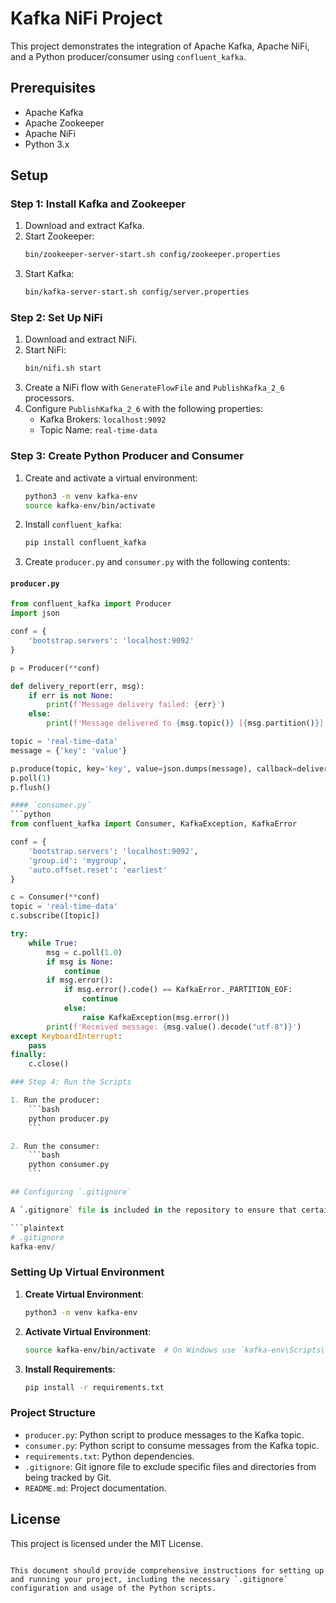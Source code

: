 # Kafka NiFi Project

This project demonstrates the integration of Apache Kafka, Apache NiFi, and a Python producer/consumer using `confluent_kafka`.

## Prerequisites

- Apache Kafka
- Apache Zookeeper
- Apache NiFi
- Python 3.x

## Setup

### Step 1: Install Kafka and Zookeeper

1. Download and extract Kafka.
2. Start Zookeeper:
    ```bash
    bin/zookeeper-server-start.sh config/zookeeper.properties
    ```
3. Start Kafka:
    ```bash
    bin/kafka-server-start.sh config/server.properties
    ```

### Step 2: Set Up NiFi

1. Download and extract NiFi.
2. Start NiFi:
    ```bash
    bin/nifi.sh start
    ```
3. Create a NiFi flow with `GenerateFlowFile` and `PublishKafka_2_6` processors.
4. Configure `PublishKafka_2_6` with the following properties:
    - Kafka Brokers: `localhost:9092`
    - Topic Name: `real-time-data`

### Step 3: Create Python Producer and Consumer

1. Create and activate a virtual environment:
    ```bash
    python3 -m venv kafka-env
    source kafka-env/bin/activate
    ```
2. Install `confluent_kafka`:
    ```bash
    pip install confluent_kafka
    ```
3. Create `producer.py` and `consumer.py` with the following contents:

#### `producer.py`
```python
from confluent_kafka import Producer
import json

conf = {
    'bootstrap.servers': 'localhost:9092'
}

p = Producer(**conf)

def delivery_report(err, msg):
    if err is not None:
        print(f'Message delivery failed: {err}')
    else:
        print(f'Message delivered to {msg.topic()} [{msg.partition()}]')

topic = 'real-time-data'
message = {'key': 'value'}

p.produce(topic, key='key', value=json.dumps(message), callback=delivery_report)
p.poll(1)
p.flush()

#### `consumer.py`
```python
from confluent_kafka import Consumer, KafkaException, KafkaError

conf = {
    'bootstrap.servers': 'localhost:9092',
    'group.id': 'mygroup',
    'auto.offset.reset': 'earliest'
}

c = Consumer(**conf)
topic = 'real-time-data'
c.subscribe([topic])

try:
    while True:
        msg = c.poll(1.0)
        if msg is None:
            continue
        if msg.error():
            if msg.error().code() == KafkaError._PARTITION_EOF:
                continue
            else:
                raise KafkaException(msg.error())
        print(f'Received message: {msg.value().decode("utf-8")}')
except KeyboardInterrupt:
    pass
finally:
    c.close()

### Step 4: Run the Scripts

1. Run the producer:
    ```bash
    python producer.py
    ```

2. Run the consumer:
    ```bash
    python consumer.py
    ```

## Configuring `.gitignore`

A `.gitignore` file is included in the repository to ensure that certain files and directories, such as virtual environments and other environment-specific files, are not tracked by Git.

```plaintext
# .gitignore
kafka-env/
```

### Setting Up Virtual Environment

1. **Create Virtual Environment**:

    ```bash
    python3 -m venv kafka-env
    ```

2. **Activate Virtual Environment**:

    ```bash
    source kafka-env/bin/activate  # On Windows use `kafka-env\Scripts\activate`
    ```

3. **Install Requirements**:

    ```bash
    pip install -r requirements.txt
    ```

### Project Structure

- `producer.py`: Python script to produce messages to the Kafka topic.
- `consumer.py`: Python script to consume messages from the Kafka topic.
- `requirements.txt`: Python dependencies.
- `.gitignore`: Git ignore file to exclude specific files and directories from being tracked by Git.
- `README.md`: Project documentation.

## License

This project is licensed under the MIT License.
```

This document should provide comprehensive instructions for setting up and running your project, including the necessary `.gitignore` configuration and usage of the Python scripts.

